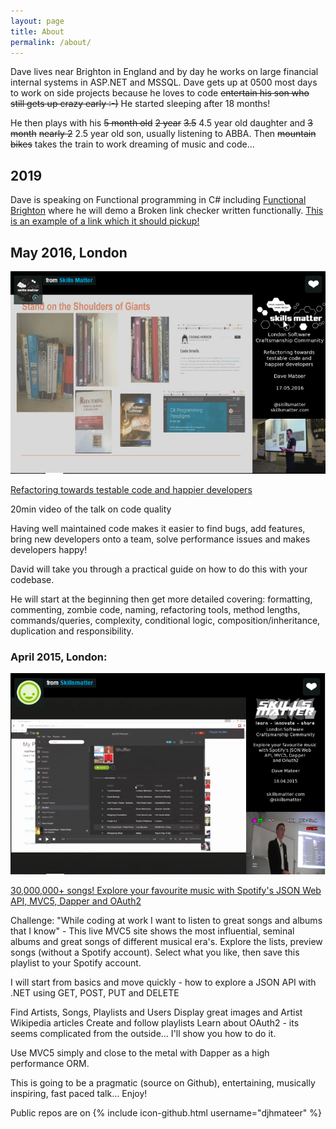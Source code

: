 ```yaml
---
layout: page
title: About
permalink: /about/
---
```

Dave lives near Brighton in England and by day he works on large financial internal systems in ASP.NET and MSSQL. Dave gets up at 0500 most days to work on side projects because he loves to code ~~entertain his son who still gets up crazy early :-)~~ He started sleeping after 18 months!

 He then plays with his ~~5 month old~~ ~~2 year~~ ~~3.5~~ 4.5 year old daughter and ~~3 month~~ ~~nearly 2~~ 2.5 year old son, usually listening to ABBA. Then ~~mountain bikes~~ takes the train to work dreaming of music and code…

## 2019
Dave is speaking on Functional programming in C# including [Functional Brighton](https://www.meetup.com/Functional-Brighton/events/260140369/) where he will demo a Broken link checker written functionally. [This is an example of a link which it should pickup!](https://www.meetup.com/Functional-Brighton/events/260140369/asdf/)  

<!-- <a href="/test">test page link<a> -->



## May 2016, London

[![Screenshot](/assets/SkillsMatters2.png)](https://skillsmatter.com/skillscasts/8181-lscc-talks-may)

[Refactoring towards testable code and happier developers](https://skillsmatter.com/skillscasts/8181-lscc-talks-may)

20min video of the talk on code quality

Having well maintained code makes it easier to find bugs, add features, bring new developers onto a team, solve performance issues and makes developers happy!

David will take you through a practical guide on how to do this with your codebase.

He will start at the beginning then get more detailed covering: formatting, commenting, zombie code, naming, refactoring tools, method lengths, commands/queries, complexity, conditional logic, composition/inheritance, duplication and responsibility.


### April 2015, London:

[![Screenshot](/assets/SkillsMatters1.png)](https://skillsmatter.com/skillscasts/6350-30m-plus-songs-explore-your-favorite-music-with-spotifys-json-web-api-mvc5-dapper-and-oauth2)

[30,000,000+ songs! Explore your favourite music with Spotify's JSON Web API, MVC5, Dapper and OAuth2](https://skillsmatter.com/skillscasts/6350-30m-plus-songs-explore-your-favorite-music-with-spotifys-json-web-api-mvc5-dapper-and-oauth2)

Challenge: "While coding at work I want to listen to great songs and albums that I know" - This live MVC5 site shows the most influential, seminal albums and great songs of different musical era's. Explore the lists, preview songs (without a Spotify account). Select what you like, then save this playlist to your Spotify account.

I will start from basics and move quickly - how to explore a JSON API with .NET using GET, POST, PUT and DELETE

Find Artists, Songs, Playlists and Users
Display great images and Artist Wikipedia articles
Create and follow playlists
Learn about OAuth2 - its seems complicated from the outside… I'll show you how to do it.

Use MVC5 simply and close to the metal with Dapper as a high performance ORM.

This is going to be a pragmatic (source on Github), entertaining, musically inspiring, fast paced talk… Enjoy!





Public repos are on 
{% include icon-github.html username="djhmateer" %} 